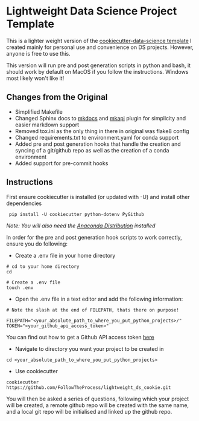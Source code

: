 # Lightweight Data Science Project Template

This is a lighter weight version of the [cookiecutter-data-science template](https://github.com/drivendata/cookiecutter-data-science) I created mainly for personal use and convenience on DS projects. However, anyone is free to use this.

This version will run pre and post generation scripts in python and bash, it should work by default on MacOS if you follow the instructions. Windows most likely won't like it!

## Changes from the Original

* Simplified Makefile
* Changed Sphinx docs to [mkdocs](https://www.mkdocs.org) and [mkapi](https://github.com/daizutabi/mkapi/) plugin for simplicity and easier markdown support
* Removed tox.ini as the only thing in there in original was flake8 config
* Changed requirements.txt to environment.yaml for conda support
* Added pre and post generation hooks that handle the creation and syncing of a git/github repo as well as the creation of a conda environment
* Added support for pre-commit hooks

## Instructions

First ensure cookiecutter is installed (or updated with -U) and install other dependencies

``` shell
 pip install -U cookiecutter python-dotenv PyGithub
 ```

 *Note: You will also need the [Anaconda Distribution](https://www.anaconda.com/products/individual) installed*

In order for the pre and post generation hook scripts to work correctly, ensure you do following:

* Create a .env file in your home directory

``` shell
# cd to your home directory
cd

# Create a .env file
touch .env
```

* Open the .env file in a text editor and add the following information:

``` shell
# Note the slash at the end of FILEPATH, thats there on purpose!

FILEPATH="<your_absolute_path_to_where_you_put_python_projects>/"
TOKEN="<your_github_api_access_token>"
```

You can find out how to get a Github API access token [here](https://help.github.com/en/github/authenticating-to-github/creating-a-personal-access-token)

* Navigate to directory you want your project to be created in

``` shell
cd <your_absolute_path_to_where_you_put_python_projects>
```

* Use cookiecutter

``` shell
cookiecutter https://github.com/FollowTheProcess/lightweight_ds_cookie.git
```

You will then be asked a series of questions, following which your project will be created, a remote github repo will be created with the same name, and a local git repo will be initialised and linked up the github repo.
